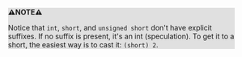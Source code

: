 <div style="margin:2em; background-color: #e0e0e0;">

<strong>⚠️NOTE️️️⚠️</strong>

Notice that `int`, `short`, and `unsigned short` don't have explicit suffixes. If no suffix is present, it's an int (speculation). To get it to a short, the easiest way is to cast it: `(short) 2`.
</div>


